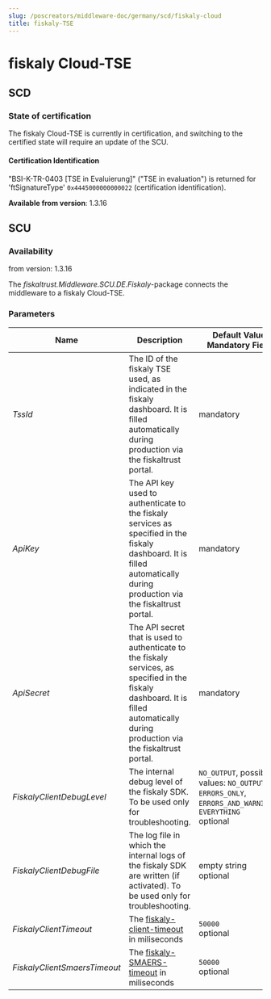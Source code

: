 ```yaml
---
slug: /poscreators/middleware-doc/germany/scd/fiskaly-cloud
title: fiskaly-TSE
---
```


# fiskaly Cloud-TSE

## SCD

### State of certification

The fiskaly Cloud-TSE is currently in certification, and switching to the certified state will require an update of the SCU. 

#### Certification Identification

"BSI-K-TR-0403 [TSE in Evaluierung]" ("TSE in evaluation") is returned for 'ftSignatureType' `0x4445000000000022` (certification identification). 

**Available from version**: 1.3.16

## SCU

### Availability

from version: 1.3.16

The _fiskaltrust.Middleware.SCU.DE.Fiskaly_-package connects the middleware to a fiskaly Cloud-TSE. 

### Parameters

| Name | Description | **Default Value**<br />**Mandatory Field** |
| ---- | ------------ |--------- |
| _TssId_ | The ID of the fiskaly TSE used, as indicated in the fiskaly dashboard. It is filled automatically during production via the fiskaltrust portal. | mandatory |
| _ApiKey_ | The API key used to authenticate to the fiskaly services as specified in the fiskaly dashboard. It is filled automatically during production via the fiskaltrust portal. | mandatory |
| _ApiSecret_ | The API secret that is used to authenticate to the fiskaly services, as specified in the fiskaly dashboard. It is filled automatically during production via the fiskaltrust portal. | mandatory |
| _FiskalyClientDebugLevel_ | The internal debug level of the fiskaly SDK. To be used only for troubleshooting. | `NO_OUTPUT`, possible values: `NO_OUTPUT`, `ERRORS_ONLY`, `ERRORS_AND_WARNINGS`, `EVERYTHING`<br />optional |
| _FiskalyClientDebugFile_ | The log file in which the internal logs of the fiskaly SDK are written (if activated). To be used only for troubleshooting. | empty string<br />optional |
| _FiskalyClientTimeout_ | The [fiskaly-client-timeout](https://developer.fiskaly.com/en/docs/client-documentation/#configuration) in miliseconds | `50000`<br />optional                                        |
| _FiskalyClientSmaersTimeout_ | The [fiskaly-SMAERS-timeout](https://developer.fiskaly.com/en/docs/client-documentation/#configuration) in miliseconds | `50000`<br />optional |
